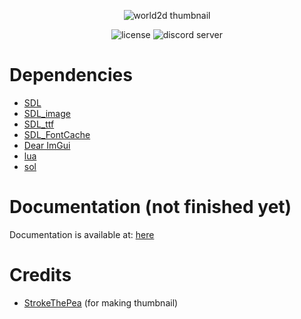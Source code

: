 <p align="center">
  <img src="https://user-images.githubusercontent.com/67073659/176761540-b63b61b9-ebcf-47a4-a437-3a0177f88168.png" alt="world2d thumbnail">
</p>

<p align="center">
  <img src="https://img.shields.io/github/license/WhoIsDanix/world2d?style=for-the-badge" alt="license">
  <img src="https://img.shields.io/discord/987432766041890826?label=world2d%20Discord%20Server&style=for-the-badge" alt="discord server">
</p>

# Dependencies
- [SDL](https://github.com/libsdl-org/SDL)
- [SDL_image](https://github.com/libsdl-org/SDL_image)
- [SDL_ttf](https://github.com/libsdl-org/SDL_ttf)
- [SDL_FontCache](https://github.com/grimfang4/SDL_FontCache)
- [Dear ImGui](https://github.com/ocornut/imgui)
- [lua](https://github.com/lua/lua)
- [sol](https://github.com/ThePhD/sol2)

# Documentation (not finished yet)
Documentation is available at: [here](https://world2d.gitbook.io/world2d/)

# Credits
- [StrokeThePea](https://github.com/StrokeThePea) (for making thumbnail)
